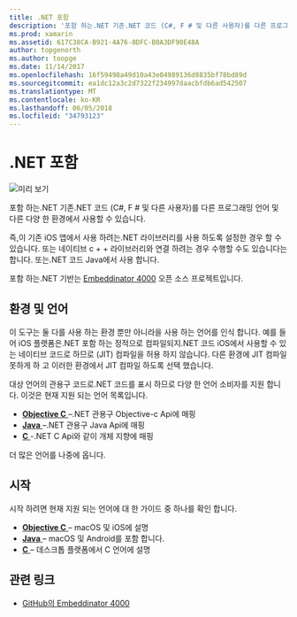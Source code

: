 ```yaml
---
title: .NET 포함
description: '포함 하는.NET 기존.NET 코드 (C#, F # 및 다른 사용자)를 다른 프로그래밍 언어로 작성 된 코드에서 사용할 수 있습니다.'
ms.prod: xamarin
ms.assetid: 617C38CA-B921-4A76-8DFC-B0A3DF90E48A
author: topgenorth
ms.author: toopge
ms.date: 11/14/2017
ms.openlocfilehash: 16f59498a49d10a43e04989136d8835bf78bd89d
ms.sourcegitcommit: ea1dc12a3c2d7322f234997daacbfdb6ad542507
ms.translationtype: MT
ms.contentlocale: ko-KR
ms.lasthandoff: 06/05/2018
ms.locfileid: "34793123"
---
```

# <a name="net-embedding"></a>.NET 포함

![미리 보기](~/media/shared/preview.png)

포함 하는.NET 기존.NET 코드 (C#, F # 및 다른 사용자)를 다른 프로그래밍 언어 및 다른 다양 한 환경에서 사용할 수 있습니다.

즉,이 기존 iOS 앱에서 사용 하려는.NET 라이브러리를 사용 하도록 설정한 경우 할 수 있습니다.   또는 네이티브 c + + 라이브러리와 연결 하려는 경우 수행할 수도 있습니다는 합니다.   또는.NET 코드 Java에서 사용 합니다.

포함 하는.NET 기반는 [Embeddinator 4000](https://github.com/mono/Embeddinator-4000) 오픈 소스 프로젝트입니다.

## <a name="environments-and-languages"></a>환경 및 언어

이 도구는 둘 다를 사용 하는 환경 뿐만 아니라을 사용 하는 언어를 인식 합니다.   예를 들어 iOS 플랫폼은.NET 포함 하는 정적으로 컴파일되지.NET 코드 iOS에서 사용할 수 있는 네이티브 코드로 하므로 (JIT) 컴파일을 허용 하지 않습니다.  다른 환경에 JIT 컴파일 못하게 하 고 이러한 환경에서 JIT 컴파일 하도록 선택 했습니다.

대상 언어의 관용구 코드로.NET 코드를 표시 하므로 다양 한 언어 소비자를 지원 합니다.   이것은 현재 지원 되는 언어 목록입니다.

- [**Objective C** ](objective-c/index.md) –.NET 관용구 Objective-c Api에 매핑
- [**Java** ](android/index.md) –.NET 관용구 Java Api에 매핑
- [**C** ](get-started/c.md) -.NET C Api와 같이 개체 지향에 매핑

더 많은 언어를 나중에 옵니다.

## <a name="getting-started"></a>시작

시작 하려면 현재 지원 되는 언어에 대 한 가이드 중 하나를 확인 합니다.

- [**Objective C** ](get-started/objective-c/index.md) – macOS 및 iOS에 설명
- [**Java** ](get-started/java/index.md) – macOS 및 Android를 포함 합니다.
- [**C** ](get-started/c.md) – 데스크톱 플랫폼에서 C 언어에 설명

## <a name="related-links"></a>관련 링크

- [GitHub의 Embeddinator 4000](https://github.com/mono/Embeddinator-4000)

